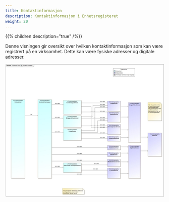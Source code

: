 ```yaml
---
title: Kontaktinformasjon
description: Kontaktinformasjon i Enhetsregisteret
weight: 20
---
```


{{% children description="true" /%}}

Denne visningen gir oversikt over hvilken kontaktinformasjon som kan være registrert på en virksomhet. Dette kan være fysiske adresser og digitale adresser.

![kontaktInformasjon](https://github.com/brreg/informasjonsmodeller/blob/main/enhetsregisteret/forretningsobjektmodeller/kontaktinformasjon.jpg?raw=true)

